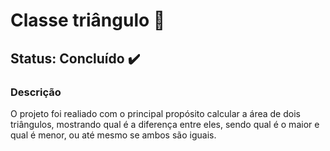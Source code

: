 # Classe triângulo 🔼
## Status: Concluído ✔️

### Descrição

O projeto foi realiado com o principal propósito calcular a área de dois triângulos, mostrando qual é a diferença entre eles, sendo qual é o maior e qual é menor, ou até mesmo se ambos são iguais.

